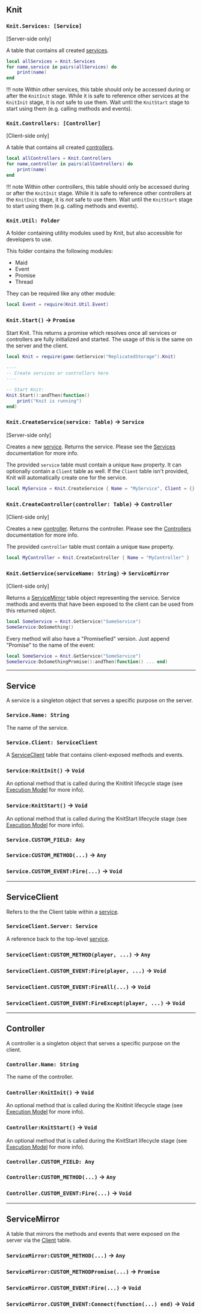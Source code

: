 ## Knit

### `Knit.Services: [Service]`
[Server-side only]

A table that contains all created [services](#service).

```lua
local allServices = Knit.Services
for name,service in pairs(allServices) do
	print(name)
end
```

!!! note
	Within other services, this table should only be accessed during or after the `KnitInit` stage. While it is safe to reference other services at the `KnitInit` stage, it is _not_ safe to use them. Wait until the `KnitStart` stage to start using them (e.g. calling methods and events).

### `Knit.Controllers: [Controller]`
[Client-side only]

A table that contains all created [controllers](#controller).

```lua
local allControllers = Knit.Controllers
for name,controller in pairs(allControllers) do
	print(name)
end
```

!!! note
	Within other controllers, this table should only be accessed during or after the `KnitInit` stage. While it is safe to reference other controllers at the `KnitInit` stage, it is _not_ safe to use them. Wait until the `KnitStart` stage to start using them (e.g. calling methods and events).


### `Knit.Util: Folder`
A folder containing utility modules used by Knit, but also accessible for developers to use.

This folder contains the following modules:

- Maid
- Event
- Promise
- Thread

They can be required like any other module:

```lua
local Event = require(Knit.Util.Event)
```

### `Knit.Start()` -> `Promise`

Start Knit. This returns a promise which resolves once all services or controllers are fully initialized and started. The usage of this is the same on the server and the client.

```lua
local Knit = require(game:GetService("ReplicatedStorage").Knit)

----
-- Create services or controllers here
----

-- Start Knit:
Knit.Start():andThen(function()
	print("Knit is running")
end)
```

### `Knit.CreateService(service: Table)` -> `Service`
[Server-side only]

Creates a new [service](#service). Returns the service. Please see the [Services](services.md) documentation for more info.

The provided `service` table must contain a unique `Name` property. It can optionally contain a `Client` table as well. If the `Client` table isn't provided, Knit will automatically create one for the service.

```lua
local MyService = Knit.CreateService { Name = "MyService", Client = {} }
```

### `Knit.CreateController(controller: Table)` -> `Controller`
[Client-side only]

Creates a new [controller](#controller). Returns the controller. Please see the [Controllers](controllers.md) documentation for more info.

The provided `controller` table must contain a unique `Name` property.

```lua
local MyController = Knit.CreateController { Name = "MyController" }
```

### `Knit.GetService(serviceName: String)` -> `ServiceMirror`
[Client-side only]

Returns a [ServiceMirror](#servicemirror) table object representing the service. Service methods and events that have been exposed to the client can be used from this returned object.

```lua
local SomeService = Knit.GetService("SomeService")
SomeService:DoSomething()
```

Every method will also have a "Promisefied" version. Just append "Promise" to the name of the event:

```lua
local SomeService = Knit.GetService("SomeService")
SomeService:DoSomethingPromise():andThen(function() ... end)
```

--------------

## Service

A service is a singleton object that serves a specific purpose on the server.

### `Service.Name: String`

The name of the service.

### `Service.Client: ServiceClient`

A [ServiceClient](#serviceclient) table that contains client-exposed methods and events.

### `Service:KnitInit()` -> `Void`

An optional method that is called during the KnitInit lifecycle stage (see [Execution Model](executionmodel.md) for more info).

### `Service:KnitStart()` -> `Void`

An optional method that is called during the KnitStart lifecycle stage (see [Execution Model](executionmodel.md) for more info).

### `Service.CUSTOM_FIELD: Any`
### `Service:CUSTOM_METHOD(...)` -> `Any`
### `Service.CUSTOM_EVENT:Fire(...)` -> `Void`

--------------

## ServiceClient

Refers to the the Client table within a [service](#service).

### `ServiceClient.Server: Service`

A reference back to the top-level [service](#service).

### `ServiceClient:CUSTOM_METHOD(player, ...)` -> `Any`
### `ServiceClient.CUSTOM_EVENT:Fire(player, ...)` -> `Void`
### `ServiceClient.CUSTOM_EVENT:FireAll(...)` -> `Void`
### `ServiceClient.CUSTOM_EVENT:FireExcept(player, ...)` -> `Void`

--------------

## Controller

A controller is a singleton object that serves a specific purpose on the client.

### `Controller.Name: String`

The name of the controller.

### `Controller:KnitInit()` -> `Void`

An optional method that is called during the KnitInit lifecycle stage (see [Execution Model](executionmodel.md) for more info).

### `Controller:KnitStart()` -> `Void`

An optional method that is called during the KnitStart lifecycle stage (see [Execution Model](executionmodel.md) for more info).

### `Controller.CUSTOM_FIELD: Any`
### `Controller:CUSTOM_METHOD(...)` -> `Any`
### `Controller.CUSTOM_EVENT:Fire(...)` -> `Void`

--------------

## ServiceMirror

A table that mirrors the methods and events that were exposed on the server via the [Client](#serviceclient) table.

### `ServiceMirror:CUSTOM_METHOD(...)` -> `Any`
### `ServiceMirror:CUSTOM_METHODPromise(...)` -> `Promise`
### `ServiceMirror.CUSTOM_EVENT:Fire(...)` -> `Void`
### `ServiceMirror.CUSTOM_EVENT:Connect(function(...) end)` -> `Void`